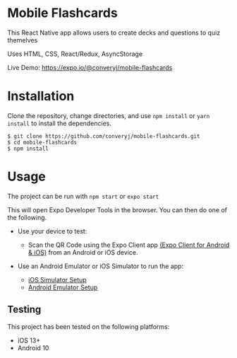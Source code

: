 # Mobile Flashcards
This React Native app allows users to create decks and questions to quiz themelves

Uses HTML, CSS, React/Redux, AsyncStorage

Live Demo: https://expo.io/@converyj/mobile-flashcards

# Installation
Clone the repository, change directories, and use `npm install` or `yarn install` to install the dependencies.

```
$ git clone https://github.com/converyj/mobile-flashcards.git
$ cd mobile-flashcards
$ npm install
```
# Usage
The project can be run with `npm start` or `expo start`

This will open Expo Developer Tools in the browser. You can then do one of the following.

- Use your device to test:

  - Scan the QR Code using the Expo Client app [(Expo Client for Android & iOS)](https://expo.io/tools#client) from an Android or iOS device.

- Use an Android Emulator or iOS Simulator to run the app:

  - [iOS Simulator Setup](https://docs.expo.io/versions/latest/workflow/ios-simulator/)
  - [Android Emulator Setup](https://docs.expo.io/versions/latest/workflow/android-studio-emulator/)

## Testing

This project has been tested on the following platforms:

- iOS 13+
- Android 10
